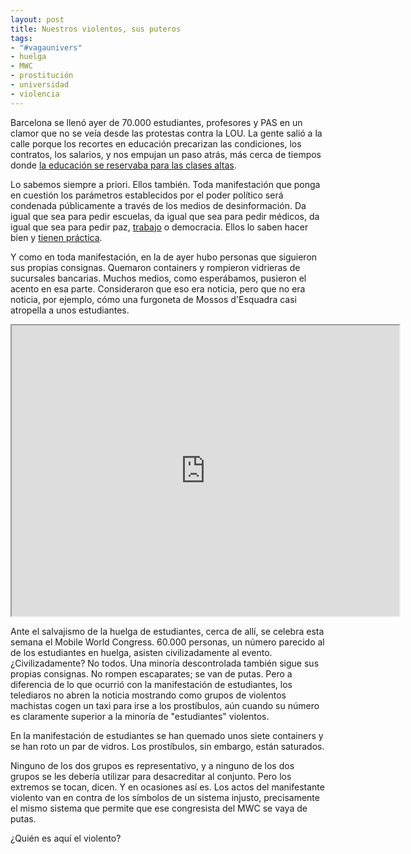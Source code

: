 ```yaml
---
layout: post
title: Nuestros violentos, sus puteros
tags:
- "#vagaunivers"
- huelga
- MWC
- prostitución
- universidad
- violencia
---
```


Barcelona se  llenó ayer de 70.000 estudiantes, profesores y PAS en un clamor que no se veía desde las protestas contra la LOU. La gente salió a la calle porque los recortes en educación precarizan las condiciones, los contratos, los salarios, y nos empujan un paso atrás, más cerca de tiempos donde [la educación se reservaba para las clases altas](http://www.aporrea.org/educacion/a112586.html).

Lo sabemos siempre a priori. Ellos también. Toda manifestación que ponga en cuestión los parámetros establecidos por el poder político será condenada públicamente a través de los medios de desinformación. Da igual que sea para pedir escuelas, da igual que sea para pedir médicos, da igual que sea para pedir paz, [trabajo](http://www.lasmalaslenguas.es/2010/09/26/mineros-terroristas-por-pedir-que-les-paguen-el-sueldo/) o democracia. Ellos lo saben hacer bien y [tienen práctica](http://elblogdemoedetriana.blogspot.com/2012/03/portadasabc.html).

Y como en toda manifestación, en la de ayer  hubo personas que siguieron sus propias consignas. Quemaron containers y rompieron vidrieras de sucursales bancarias. Muchos medios, como esperábamos, pusieron el acento en esa parte. Consideraron que eso era noticia, pero que no era noticia, por ejemplo, cómo una furgoneta de Mossos d'Esquadra casi atropella a unos estudiantes.

<iframe width="620" height="465" src="http://www.youtube.com/embed/L30-5kg_YCk?color=white&theme=light"></iframe>

Ante el salvajismo de la huelga de estudiantes, cerca de allí, se celebra esta semana el Mobile World Congress. 60.000 personas, un número parecido al de los estudiantes en huelga, asisten civilizadamente al evento. ¿Civilizadamente? No todos. Una minoría descontrolada también sigue sus propias consignas. No rompen escaparates; se van de putas. Pero a diferencia de lo que ocurrió con la manifestación de estudiantes, los telediaros no abren la noticia mostrando como grupos de violentos machistas cogen un taxi para irse a los prostíbulos, aún cuando su número es claramente superior a la minoría de "estudiantes" violentos.

En la manifestación de estudiantes se han quemado unos siete containers y se han roto un par de vidros. Los prostíbulos, sin embargo, están saturados.

Ninguno de los dos grupos es representativo, y a ninguno de los dos grupos se les debería utilizar para desacreditar al conjunto. Pero los extremos se tocan, dicen. Y en ocasiones así es. Los actos del manifestante violento van en contra de los símbolos de un sistema injusto, precisamente el mismo sistema que permite que ese congresista del MWC se vaya de putas.

¿Quién es aquí el violento?
